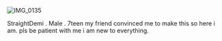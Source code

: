![IMG_0135](https://github.com/user-attachments/assets/55192e1d-7f82-4be5-8375-9484c1962cac)

StraightDemi . Male . 7teen
my friend convinced me to make this so here i am.
pls be patient with me i am new to everything.
